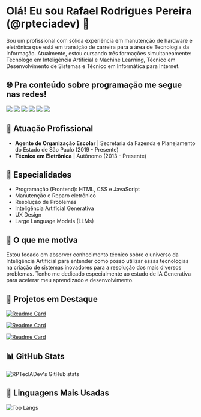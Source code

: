 # Olá! Eu sou Rafael Rodrigues Pereira (@rpteciadev) 👋

Sou um profissional com sólida experiência em manutenção de hardware e eletrônica que está em transição de carreira para a área de Tecnologia da Informação. Atualmente, estou cursando três formações simultaneamente: Tecnólogo em Inteligência Artificial e Machine Learning, Técnico em Desenvolvimento de Sistemas e Técnico em Informática para Internet.

## 🌐 Pra conteúdo sobre programação me segue nas redes!

<div> 
  <a href="https://www.youtube.com/@RPTecDev" target="_blank"><img src="https://img.shields.io/badge/YouTube-FF0000?style=for-the-badge&logo=youtube&logoColor=white" target="_blank"></a>
  <a href="https://instagram.com/rpteciadev" target="_blank"><img src="https://img.shields.io/badge/-Instagram-%23E4405F?style=for-the-badge&logo=instagram&logoColor=white" target="_blank"></a>
 <a href="https://discord.gg/5DVhGKVf4h" target="_blank"><img src="https://img.shields.io/badge/Discord-7289DA?style=for-the-badge&logo=discord&logoColor=white" target="_blank"></a> 
  <a href = "mailto:rptecdev@gmail.com"><img src="https://img.shields.io/badge/-Gmail-%23333?style=for-the-badge&logo=gmail&logoColor=white" target="_blank"></a>
  <a href="https://www.linkedin.com/in/rafaelrpereira" target="_blank"><img src="https://img.shields.io/badge/-LinkedIn-%230077B5?style=for-the-badge&logo=linkedin&logoColor=white" target="_blank"></a>
  <a href="https://www.dio.me/users/rrpgold" target="_blank"><img src="https://img.shields.io/badge/DIO%2C%20%238A2BE2%2C%20for-the-badge?style=for-the-badge&label=DIO&labelColor=%238A2BE2&color=%23FFFFF" target="_blank"></a> 
  

</div>

## 🏢 Atuação Profissional

- **Agente de Organização Escolar** | Secretaria da Fazenda e Planejamento do Estado de São Paulo (2019 - Presente)
- **Técnico em Eletrônica** | Autônomo (2013 - Presente)

## 📱 Especialidades

- Programação (Frontend): HTML, CSS e JavaScript
- Manutenção e Reparo eletrônico
- Resolução de Problemas
- Inteligência Artificial Generativa
- UX Design
- Large Language Models (LLMs)

## 🚀 O que me motiva

Estou focado em absorver conhecimento técnico sobre o universo da Inteligência Artificial para entender como posso utilizar essas tecnologias na criação de sistemas inovadores para a resolução dos mais diversos problemas. Tenho me dedicado especialmente ao estudo de IA Generativa para acelerar meu aprendizado e desenvolvimento.

## 📌 Projetos em Destaque

[![Readme Card](https://github-readme-stats.vercel.app/api/pin/?username=RPTecIADev&repo=chrono-trigger&theme=dark)](https://github.com/RPTecIADev/chrono-trigger)

[![Readme Card](https://github-readme-stats.vercel.app/api/pin/?username=RPTecIADev&repo=chrono-trigger&theme=dark)](https://github.com/RPTecIADev/chrono-trigger)

[![Readme Card](https://github-readme-stats.vercel.app/api/pin/?username=RPTecIADev&repo=chrono-trigger&theme=dark)](https://github.com/RPTecIADev/chrono-trigger)

## 📊 GitHub Stats

![RPTecIADev's GitHub stats](https://github-readme-stats.vercel.app/api?username=RPTecIADev&show_icons=true&theme=dark)

## 🧠 Linguagens Mais Usadas

![Top Langs](https://github-readme-stats.vercel.app/api/top-langs/?username=RPTecIADev&layout=compact&theme=dark)
